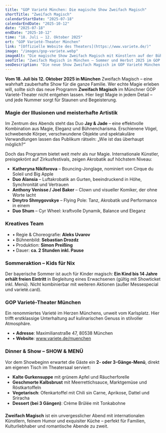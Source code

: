 ```yaml
---
title: "GOP Varieté München: Die magische Show Zweifach Magisch"
shortTitle: "Zweifach Magisch"
calendarStartDate: "2025-07-18"
calendarEndDate: "2025-10-12"
date: "2025-07-18"
endDate: "2025-10-12"
time: "18. Juli – 12. Oktober 2025"
ort: "GOP Varieté-Theater München"
link: "[Offizielle Website des Theaters](https://www.variete.de/)"
image: "/images/gop-variete.webp"
imageAlt: "Die magische Show Zweifach Magisch mit Künstlern auf der Bühne"
seoTitle: "Zweifach Magisch in München – Sommer und Herbst 2025 im GOP Varieté"
seoDescription: "Die neue Show Zweifach Magisch im GOP Varieté München: Illusionen, Akrobatik, Humor und Gastronomie. Infos zu Programm, Bedingungen und Tickets."
---
```


**Vom 18. Juli bis 12. Oktober 2025 in München** Zweifach Magisch – eine wahrhaft zauberhafte Show für die ganze Familie. Wer echte Magie erleben will, sollte sich das neue Programm **Zweifach Magisch** im Münchner GOP Varieté-Theater nicht entgehen lassen. Hier liegt Magie in jedem Detail – und jede Nummer sorgt für Staunen und Begeisterung.

### Magie der Illusionen und meisterhafte Artistik

Im Zentrum des Abends steht das Duo **Jay & Jade** – eine effektvolle Kombination aus Magie, Eleganz und Bühnencharisma. Erschienene Vögel, schwebende Körper, verschwundene Objekte und spektakuläre Verwandlungen lassen das Publikum rätseln: „Wie ist das überhaupt möglich?“

Doch das Programm bietet weit mehr als nur Magie. Internationale Künstler, preisgekrönt auf Zirkusfestivals, zeigen Akrobatik auf höchstem Niveau:

- **Katheryna Nikiforova** – Bouncing-Jonglage, nominiert von Cirque du Soleil und Big Apple  
- **Duo Alansia** – Luftakrobatik an Gurten, beeindruckend in Höhe, Synchronität und Vertrauen  
- **Anthony Venisse / Joel Baker** – Clown und visueller Komiker, der ohne Worte lacht  
- **Dmytro Shmygovskye** – Flying Pole: Tanz, Akrobatik und Performance in einem  
- **Duo Shum** – Cyr Wheel: kraftvolle Dynamik, Balance und Eleganz

### Kreatives Team

- • Regie & Choreografie: **Aleks Uvarov**  
- • Bühnenbild: **Sebastian Drozdz**  
- • Produktion: **Simon Preißing**  
- • Dauer: **ca. 2 Stunden inkl. Pause**

### Sommeraktion – Kids für Nix

Der bayerische Sommer ist auch für Kinder magisch: **Ein Kind bis 14 Jahre erhält freien Eintritt** in Begleitung eines Erwachsenen (gültig mit Showticket inkl. Menü). Nicht kombinierbar mit weiteren Aktionen (außer Messespecial und varieté.card).

### GOP Varieté-Theater München

Ein renommiertes Varieté im Herzen Münchens, unweit vom Karlsplatz. Hier trifft erstklassige Unterhaltung auf kulinarischen Genuss in stilvoller Atmosphäre.

- • **Adresse**: Maximilianstraße 47, 80538 München  
- • **Website**: www.variete.de/muenchen

### Dinner & Show – SHOW & MENÜ

Vor dem Showbeginn erwartet die Gäste ein **2- oder 3-Gänge-Menü**, direkt am eigenen Tisch im Theatersaal serviert:

- **Kalte Gurkensuppe** mit grünem Apfel und Räucherforelle  
- **Geschmorte Kalbsbrust** mit Meerrettichsauce, Marktgemüse und Röstkartoffeln  
- **Vegetarisch**: Ofenkartoffel mit Chili sin Carne, Aprikose, Dattel und Sriracha  
- **Dessert (bei 3 Gängen)**: Crème Brûlée mit Tonkabohne

### 

**Zweifach Magisch** ist ein unvergesslicher Abend mit internationalen Künstlern, feinem Humor und exquisiter Küche – perfekt für Familien, Kulturliebhaber und romantische Abende zu zweit.
